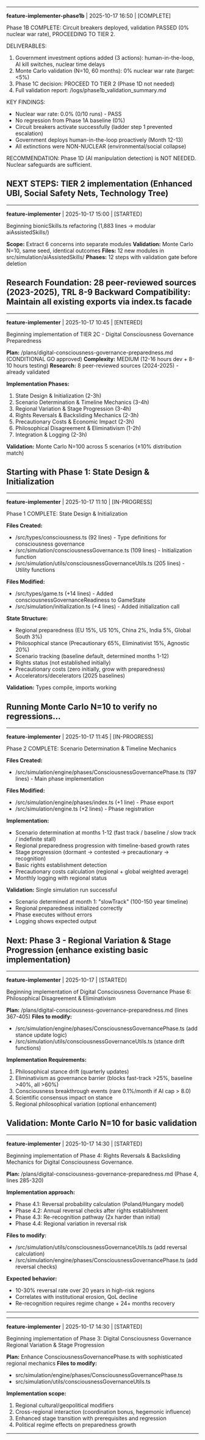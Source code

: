 
---
**feature-implementer-phase1b** | 2025-10-17 16:50 | [COMPLETE]

Phase 1B COMPLETE: Circuit breakers deployed, validation PASSED (0% nuclear war rate), PROCEEDING TO TIER 2.

DELIVERABLES:
1. Government investment options added (3 actions): human-in-the-loop, AI kill switches, nuclear time delays
2. Monte Carlo validation (N=10, 60 months): 0% nuclear war rate (target: <5%)
3. Phase 1C decision: PROCEED TO TIER 2 (Phase 1D not needed)
4. Full validation report: /logs/phase1b_validation_summary.md

KEY FINDINGS:
- Nuclear war rate: 0.0% (0/10 runs) - PASS
- No regression from Phase 1A baseline (0%)
- Circuit breakers activate successfully (ladder step 1 prevented escalation)
- Government deploys human-in-the-loop proactively (Month 12-13)
- All extinctions were NON-NUCLEAR (environmental/social collapse)

RECOMMENDATION: Phase 1D (AI manipulation detection) is NOT NEEDED. Nuclear safeguards are sufficient.

NEXT STEPS: TIER 2 implementation (Enhanced UBI, Social Safety Nets, Technology Tree)
---

---
**feature-implementer** | 2025-10-17 15:00 | [STARTED]

Beginning bionicSkills.ts refactoring (1,883 lines → modular aiAssistedSkills/)

**Scope:** Extract 6 concerns into separate modules
**Validation:** Monte Carlo N=10, same seed, identical outcomes
**Files:** 12 new modules in src/simulation/aiAssistedSkills/
**Phases:** 12 steps with validation gate before deletion

**Research Foundation:** 28 peer-reviewed sources (2023-2025), TRL 8-9
**Backward Compatibility:** Maintain all existing exports via index.ts facade
---

---
**feature-implementer** | 2025-10-17 10:45 | [ENTERED]

Beginning implementation of TIER 2C - Digital Consciousness Governance Preparedness

**Plan:** /plans/digital-consciousness-governance-preparedness.md (CONDITIONAL GO approved)
**Complexity:** MEDIUM (12-16 hours dev + 8-10 hours testing)
**Research:** 8 peer-reviewed sources (2024-2025) - already validated

**Implementation Phases:**
1. State Design & Initialization (2-3h)
2. Scenario Determination & Timeline Mechanics (3-4h)
3. Regional Variation & Stage Progression (3-4h)
4. Rights Reversals & Backsliding Mechanics (2-3h)
5. Precautionary Costs & Economic Impact (2-3h)
6. Philosophical Disagreement & Eliminativism (1-2h)
7. Integration & Logging (2-3h)

**Validation:** Monte Carlo N=100 across 5 scenarios (±10% distribution match)

Starting with Phase 1: State Design & Initialization
---

---
**feature-implementer** | 2025-10-17 11:10 | [IN-PROGRESS]

Phase 1 COMPLETE: State Design & Initialization

**Files Created:**
- /src/types/consciousness.ts (92 lines) - Type definitions for consciousness governance
- /src/simulation/consciousnessGovernance.ts (109 lines) - Initialization function
- /src/simulation/utils/consciousnessGovernanceUtils.ts (205 lines) - Utility functions

**Files Modified:**
- /src/types/game.ts (+14 lines) - Added consciousnessGovernanceReadiness to GameState
- /src/simulation/initialization.ts (+4 lines) - Added initialization call

**State Structure:**
- Regional preparedness (EU 15%, US 10%, China 2%, India 5%, Global South 3%)
- Philosophical stance (Precautionary 65%, Eliminativist 15%, Agnostic 20%)
- Scenario tracking (baseline default, determined months 1-12)
- Rights status (not established initially)
- Precautionary costs (zero initially, grow with preparedness)
- Accelerators/decelerators (2025 baselines)

**Validation:** Types compile, imports working

Running Monte Carlo N=10 to verify no regressions...
---

---
**feature-implementer** | 2025-10-17 11:45 | [IN-PROGRESS]

Phase 2 COMPLETE: Scenario Determination & Timeline Mechanics

**Files Created:**
- /src/simulation/engine/phases/ConsciousnessGovernancePhase.ts (197 lines) - Main phase implementation

**Files Modified:**
- /src/simulation/engine/phases/index.ts (+1 line) - Phase export
- /src/simulation/engine.ts (+2 lines) - Phase registration

**Implementation:**
- Scenario determination at months 1-12 (fast track / baseline / slow track / indefinite stall)
- Regional preparedness progression with timeline-based growth rates
- Stage progression (dormant → contested → precautionary → recognition)
- Basic rights establishment detection
- Precautionary costs calculation (regional + global weighted average)
- Monthly logging with regional status

**Validation:** Single simulation run successful
- Scenario determined at month 1: "slowTrack" (100-150 year timeline)
- Regional preparedness initialized correctly
- Phase executes without errors
- Logging shows expected output

**Next:** Phase 3 - Regional Variation & Stage Progression (enhance existing basic implementation)
---

---
**feature-implementer** | 2025-10-17 | [STARTED]

Beginning implementation of Digital Consciousness Governance Phase 6: Philosophical Disagreement & Eliminativism

**Plan:** /plans/digital-consciousness-governance-preparedness.md (lines 367-405)
**Files to modify:**
- /src/simulation/engine/phases/ConsciousnessGovernancePhase.ts (add stance update logic)
- /src/simulation/utils/consciousnessGovernanceUtils.ts (stance drift functions)

**Implementation Requirements:**
1. Philosophical stance drift (quarterly updates)
2. Eliminativism as governance barrier (blocks fast-track >25%, baseline >40%, all >60%)
3. Consciousness breakthrough events (rare 0.1%/month if AI cap > 8.0)
4. Scientific consensus impact on stance
5. Regional philosophical variation (optional enhancement)

**Validation:** Monte Carlo N=10 for basic validation
---

---
**feature-implementer** | 2025-10-17 14:30 | [STARTED]

Beginning implementation of Phase 4: Rights Reversals & Backsliding Mechanics for Digital Consciousness Governance.

**Plan:** /plans/digital-consciousness-governance-preparedness.md (Phase 4, lines 285-320)

**Implementation approach:**
- Phase 4.1: Reversal probability calculation (Poland/Hungary model)
- Phase 4.2: Annual reversal checks after rights establishment
- Phase 4.3: Re-recognition pathway (2x harder than initial)
- Phase 4.4: Regional variation in reversal risk

**Files to modify:**
- /src/simulation/utils/consciousnessGovernanceUtils.ts (add reversal calculation)
- /src/simulation/engine/phases/ConsciousnessGovernancePhase.ts (add reversal checks)

**Expected behavior:**
- 10-30% reversal rate over 20 years in high-risk regions
- Correlates with institutional erosion, QoL decline
- Re-recognition requires regime change + 24+ months recovery
---

---
**feature-implementer** | 2025-10-17 14:30 | [STARTED]

Beginning implementation of Phase 3: Digital Consciousness Governance Regional Variation & Stage Progression

**Plan:** Enhance ConsciousnessGovernancePhase.ts with sophisticated regional mechanics
**Files to modify:**
- src/simulation/engine/phases/ConsciousnessGovernancePhase.ts
- src/simulation/utils/consciousnessGovernanceUtils.ts

**Implementation scope:**
1. Regional cultural/geopolitical modifiers
2. Cross-regional interaction (coordination bonus, hegemonic influence)
3. Enhanced stage transition with prerequisites and regression
4. Political regime effects on preparedness growth
---
